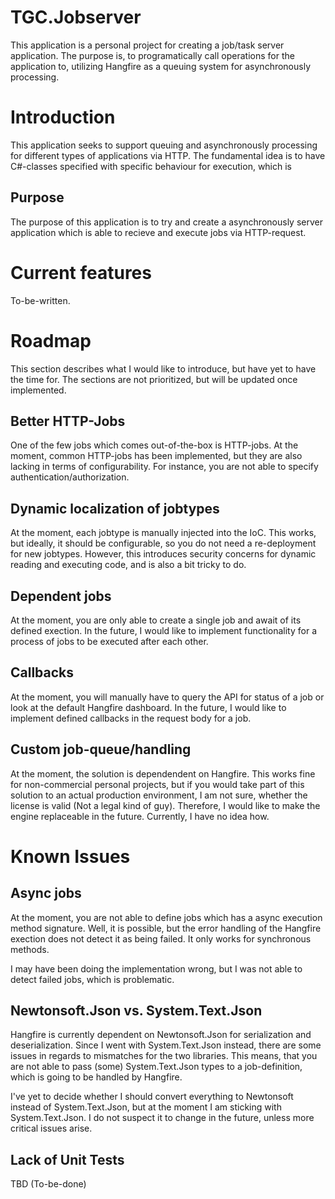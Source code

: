 # TGC.Jobserver
This application is a personal project for creating a job/task server application. The purpose is, to programatically call operations for the application to, utilizing Hangfire as a queuing system for asynchronously processing.

# Introduction
This application seeks to support queuing and asynchronously processing for different types of applications via HTTP. The fundamental idea is to have C#-classes specified with specific behaviour for execution, which is 


## Purpose
The purpose of this application is to try and create a asynchronously server application which is able to recieve and execute jobs via HTTP-request.

# Current features
To-be-written.

# Roadmap
This section describes what I would like to introduce, but have yet to have the time for. The sections are not prioritized, but will be updated once implemented.

## Better HTTP-Jobs
One of the few jobs which comes out-of-the-box is HTTP-jobs. At the moment, common HTTP-jobs has been implemented, but they are also lacking in terms of configurability. For instance, you are not able to specify authentication/authorization. 

## Dynamic localization of jobtypes
At the moment, each jobtype is manually injected into the IoC. This works, but ideally, it should be configurable, so you do not need a re-deployment for new jobtypes. However, this introduces security concerns for dynamic reading and executing code, and is also a bit tricky to do.

## Dependent jobs
At the moment, you are only able to create a single job and await of its defined exection. In the future, I would like to implement functionality for a process of jobs to be executed after each other.

## Callbacks
At the moment, you will manually have to query the API for status of a job or look at the default Hangfire dashboard. In the future, I would like to implement defined callbacks in the request body for a job.

## Custom job-queue/handling
At the moment, the solution is dependendent on Hangfire. This works fine for non-commercial personal projects, but if you would take part of this solution to an actual production environment, I am not sure, whether the license is valid (Not a legal kind of guy). Therefore, I would like to make the engine replaceable in the future. Currently, I have no idea how.

# Known Issues
## Async jobs
At the moment, you are not able to define jobs which has a async execution method signature. Well, it is possible, but the error handling of the Hangfire exection does not detect it as being failed. It only works for synchronous methods.

I may have been doing the implementation wrong, but I was not able to detect failed jobs, which is problematic.

## Newtonsoft.Json vs. System.Text.Json
Hangfire is currently dependent on Newtonsoft.Json for serialization and deserialization. Since I went with System.Text.Json instead, there are some issues in regards to mismatches for the two libraries. This means, that you are not able to pass (some) System.Text.Json types to a job-definition, which is going to be handled by Hangfire.

I've yet to decide whether I should convert everything to Newtonsoft instead of System.Text.Json, but at the moment I am sticking with System.Text.Json. I do not suspect it to change in the future, unless more critical issues arise.

## Lack of Unit Tests
TBD (To-be-done)